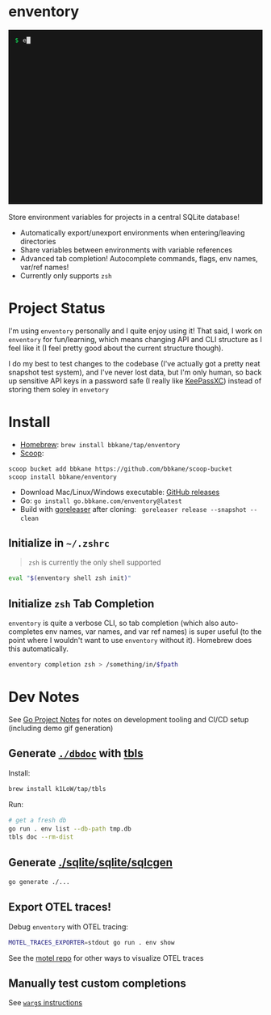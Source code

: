 # enventory

![./demo.gif](./demo.gif)

Store environment variables for projects in a central SQLite database!

- Automatically export/unexport environments when entering/leaving directories
- Share variables between environments with variable references
- Advanced tab completion! Autocomplete commands, flags, env names, var/ref names!
- Currently only supports `zsh`

# Project Status

I'm using `enventory` personally and I quite enjoy using it! That said, I work
on `enventory` for fun/learning, which means changing API and CLI structure as
I feel like it (I feel pretty good about the current structure though).

I do my best to test changes to the codebase (I've actually got a pretty neat
snapshot test system), and I've never lost data, but I'm only human, so back up
sensitive API keys in a password safe (I really like
[KeePassXC](https://keepassxc.org/)) instead of storing them soley in
`envetory`

# Install

- [Homebrew](https://brew.sh/): `brew install bbkane/tap/enventory`
- [Scoop](https://scoop.sh/):

```
scoop bucket add bbkane https://github.com/bbkane/scoop-bucket
scoop install bbkane/enventory
```

- Download Mac/Linux/Windows executable: [GitHub releases](https://github.com/bbkane/enventory/releases)
- Go: `go install go.bbkane.com/enventory@latest`
- Build with [goreleaser](https://goreleaser.com/) after cloning: ` goreleaser release --snapshot --clean`

## Initialize in `~/.zshrc`

> `zsh` is currently the only shell supported

```bash
eval "$(enventory shell zsh init)"
```

## Initialize `zsh` Tab Completion

`enventory` is quite a verbose CLI, so tab completion (which also
auto-completes env names, var names, and var ref names) is super useful (to the
point where I wouldn't want to use `enventory` without it). Homebrew does this
automatically.

```bash
enventory completion zsh > /something/in/$fpath
```

# Dev Notes

See [Go Project Notes](https://www.bbkane.com/blog/go-project-notes/) for notes
on development tooling and CI/CD setup (including demo gif generation)

## Generate [`./dbdoc`](./dbdoc) with [tbls](https://github.com/k1LoW/tbls)

Install:

```bash
brew install k1LoW/tap/tbls
```

Run:

```bash
# get a fresh db
go run . env list --db-path tmp.db
tbls doc --rm-dist
```

## Generate [./sqlite/sqlite/sqlcgen](./sqlite/sqlite/sqlcgen)

```bash
go generate ./...
```

## Export OTEL traces!

Debug `enventory` with OTEL tracing:

```bash
MOTEL_TRACES_EXPORTER=stdout go run . env show
```

See the [motel repo](https://github.com/bbkane/motel) for other ways to visualize OTEL traces

## Manually test custom completions

See [`warg`s instructions](https://github.com/bbkane/warg/tree/master/completion)
